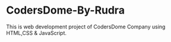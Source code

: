 # CodersDome-By-Rudra
This is web development project of CodersDome Company using HTML,CSS &amp; JavaScript.
